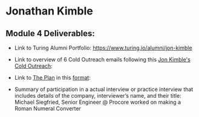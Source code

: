 # Jonathan Kimble

## Module 4 Deliverables:

* Link to Turing Alumni Portfolio: https://www.turing.io/alumni/jon-kimble

* Link to overview of 6 Cold Outreach emails following this [Jon Kimble's Cold Outreach](https://gist.github.com/jbkimble/b06b6508fb380847a2398d51c42d2e82):

* Link to [The Plan](https://github.com/turingschool/backend-curriculum-site/blob/gh-pages/module4/projects/the-plan/index.md) in this [format](https://github.com/turingschool/backend-curriculum-site/blob/gh-pages/module4/projects/the-plan/template.markdown):

* Summary of participation in a actual interview or practice interview that includes details of the company, interviewer’s name, and their title: Michael Siegfried, Senior Engineer @ Procore worked on making a Roman Numeral Converter
